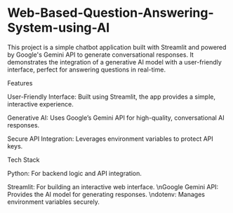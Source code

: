 # Web-Based-Question-Answering-System-using-AI
This project is a simple chatbot application built with Streamlit and powered by Google's Gemini API to generate conversational responses. It demonstrates the integration of a generative AI model with a user-friendly interface, perfect for answering questions in real-time.

Features

User-Friendly Interface: Built using Streamlit, the app provides a simple, interactive experience.

Generative AI: Uses Google’s Gemini API for high-quality, conversational AI responses.

Secure API Integration: Leverages environment variables to protect API keys.

Tech Stack

Python: For backend logic and API integration.

Streamlit: For building an interactive web interface.
\nGoogle Gemini API: Provides the AI model for generating responses.
\ndotenv: Manages environment variables securely.

